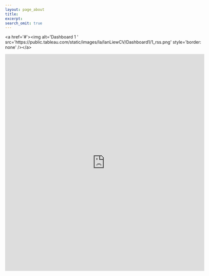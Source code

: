 ```yaml
---
layout: page_about
title: 
excerpt: 
search_omit: true
---
```


<script type='text/javascript' src='https://public.tableau.com/javascripts/api/viz_v1.js'></script>

<div class='tableauPlaceholder' style='width: 654px; height: 719px;'>

<noscript>&lt;a href='#'&gt;&lt;img alt='Dashboard 1 ' src='https:&#47;&#47;public.tableau.com&#47;static&#47;images&#47;Ia&#47;IanLiewCV&#47;Dashboard1&#47;1_rss.png' style='border: none' /&gt;&lt;/a&gt;</noscript>

<iframe frameborder="0" id="viz_embedded_frame" ng-src="https://public.tableau.com/views/IanLiewCV/Dashboard1?:embed=y&amp;:showVizHome=no&amp;:showTabs=y&amp;:display_count=y&amp;:display_static_image=y&amp;:bootstrapWhenNotified=true" data-load-viz-resize="" src="https://public.tableau.com/views/IanLiewCV/Dashboard1?:embed=y&amp;:showVizHome=no&amp;:showTabs=y&amp;:display_count=y&amp;:display_static_image=y&amp;:bootstrapWhenNotified=true" style="height: 713px; width: 654px;"></iframe>

</div>